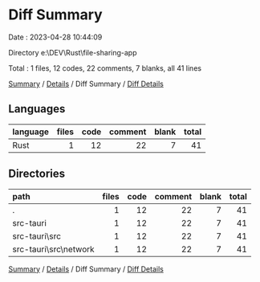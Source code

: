 # Diff Summary

Date : 2023-04-28 10:44:09

Directory e:\\DEV\\Rust\\file-sharing-app

Total : 1 files,  12 codes, 22 comments, 7 blanks, all 41 lines

[Summary](results.md) / [Details](details.md) / Diff Summary / [Diff Details](diff-details.md)

## Languages
| language | files | code | comment | blank | total |
| :--- | ---: | ---: | ---: | ---: | ---: |
| Rust | 1 | 12 | 22 | 7 | 41 |

## Directories
| path | files | code | comment | blank | total |
| :--- | ---: | ---: | ---: | ---: | ---: |
| . | 1 | 12 | 22 | 7 | 41 |
| src-tauri | 1 | 12 | 22 | 7 | 41 |
| src-tauri\\src | 1 | 12 | 22 | 7 | 41 |
| src-tauri\\src\\network | 1 | 12 | 22 | 7 | 41 |

[Summary](results.md) / [Details](details.md) / Diff Summary / [Diff Details](diff-details.md)